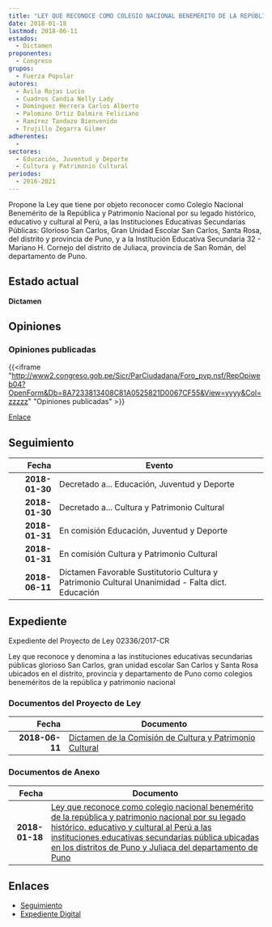 ```yaml
---
title: "LEY QUE RECONOCE COMO COLEGIO NACIONAL BENEMÉRITO DE LA REPÚBLICA Y PATRIMONIO NACIONAL POR SU LEGADO HISTÓRICO, EDUCATIVO Y CULTURAL AL PERÚ A LAS INSTITUCIONES EDUCATIVAS SECUNDARIAS PÚBLICA UBICADAS EN LOS DISTRITOS DE PUNO Y JULIACA DEL DEPARTAMENTO DE PUNO"
date: 2018-01-18
lastmod: 2018-06-11
estados: 
  - Dictamen
proponentes: 
  - Congreso
grupos: 
  - Fuerza Popular
autores: 
  - Ávila Rojas Lucio
  - Cuadros Candia Nelly Lady
  - Domínguez Herrera Carlos Alberto
  - Palomino Ortiz Dalmiro Feliciano
  - Ramírez Tandazo Bienvenido
  - Trujillo Zegarra Gilmer
adherentes: 
  - 
sectores: 
  - Educación, Juventud y Deporte
  - Cultura y Patrimonio Cultural
periodos: 
  - 2016-2021
---
```


Propone la Ley que tiene por objeto reconocer como Colegio Nacional Benemérito de la República y Patrimonio Nacional por su legado histórico, educativo y cultural al Perú, a las Instituciones Educativas Secundarias Públicas: Glorioso San Carlos, Gran Unidad Escolar San Carlos, Santa Rosa, del distrito y provincia de Puno, y a la Institución Educativa Secundaria 32 - Mariano H. Cornejo del distrito de Juliaca, provincia de San Román, del departamento de Puno.


## Estado actual

**Dictamen**

## Opiniones

### Opiniones publicadas

{{<iframe "http://www2.congreso.gob.pe/Sicr/ParCiudadana/Foro_pvp.nsf/RepOpiweb04?OpenForm&Db=8A7233813408C81A0525821D0067CF55&View=yyyy&Col=zzzzz" "Opiniones publicadas" >}}

[Enlace](http://www2.congreso.gob.pe/Sicr/ParCiudadana/Foro_pvp.nsf/RepOpiweb04?OpenForm&Db=8A7233813408C81A0525821D0067CF55&View=yyyy&Col=zzzzz)

## Seguimiento

| Fecha | Evento |
|------:|--------|
| **2018-01-30** | Decretado a... Educación, Juventud y Deporte|
| **2018-01-30** | Decretado a... Cultura y Patrimonio Cultural|
| **2018-01-31** | En comisión Educación, Juventud y Deporte|
| **2018-01-31** | En comisión Cultura y Patrimonio Cultural|
| **2018-06-11** | Dictamen Favorable Sustitutorio Cultura y Patrimonio Cultural Unanimidad - Falta dict. Educación|


## Expediente

Expediente del Proyecto de Ley 02336/2017-CR

Ley que reconoce y denomina a las instituciones educativas secundarias públicas glorioso San Carlos, gran unidad escolar San Carlos y Santa Rosa ubicados en el distrito, provincia y departamento de Puno como colegios beneméritos de la república y patrimonio nacional


### Documentos del Proyecto de Ley

| Fecha | Documento |
|------:|--------|
| **2018-06-11** | [Dictamen de la Comisión de Cultura y Patrimonio Cultural](http://www.leyes.congreso.gob.pe/Documentos/2016_2021/Dictamenes/Proyectos_de_Ley/02336DC05MAY20180611.pdf) |

### Documentos de Anexo

| Fecha | Documento |
|------:|--------|
| **2018-01-18** | [Ley que reconoce como colegio nacional benemérito de la república y patrimonio nacional por su legado histórico, educativo y cultural al Perú a las instituciones educativas secundarias pública ubicadas en los distritos de Puno y Juliaca del departamento de Puno](http://www.leyes.congreso.gob.pe/Documentos/2016_2021/Proyectos_de_Ley_y_de_Resoluciones_Legislativas/PL0233620180118.pdf) |

## Enlaces 

- [Seguimiento](http://www2.congreso.gob.pe/Sicr/TraDocEstProc/CLProLey2016.nsf/f7fff46988ca05b1052578e100829cc7/51bf4609e5fe84d3052582190072e3b0?OpenDocument)
- [Expediente Digital](http://www2.congreso.gob.pe/Sicr/TraDocEstProc/CLProLey2016.nsf/f7fff46988ca05b1052578e100829cc7/51bf4609e5fe84d3052582190072e3b0?OpenDocument&Click=05257FB7005EB655.eb71d0cf91d8294e05256cdf006b5706/$Body/0.1C6C)
